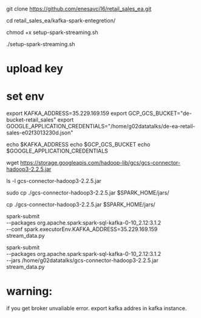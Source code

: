 git clone https://github.com/enesavci16/retail_sales_ea.git

cd retail_sales_ea/kafka-spark-entegretion/

chmod +x setup-spark-streaming.sh

./setup-spark-streaming.sh


# upload key 

# set env

export KAFKA_ADDRESS=35.229.169.159
export GCP_GCS_BUCKET="de-bucket-retail_sales"
export GOOGLE_APPLICATION_CREDENTIALS="/home/g02datatalks/de-ea-retail-sales-e02f3013230d.json"

echo $KAFKA_ADDRESS
echo $GCP_GCS_BUCKET
echo $GOOGLE_APPLICATION_CREDENTIALS



wget https://storage.googleapis.com/hadoop-lib/gcs/gcs-connector-hadoop3-2.2.5.jar

ls -l gcs-connector-hadoop3-2.2.5.jar

sudo cp ./gcs-connector-hadoop3-2.2.5.jar $SPARK_HOME/jars/

cp ./gcs-connector-hadoop3-2.2.5.jar $SPARK_HOME/jars/





spark-submit \
  --packages org.apache.spark:spark-sql-kafka-0-10_2.12:3.1.2 \
  --conf spark.executorEnv.KAFKA_ADDRESS=35.229.169.159 \
  stream_data.py

spark-submit \
  --packages org.apache.spark:spark-sql-kafka-0-10_2.12:3.1.2 \
  --jars /home/g02datatalks/gcs-connector-hadoop3-2.2.5.jar \
  stream_data.py


# warning:
if you get broker unvaliable error. export kafka addres in kafka instance.
